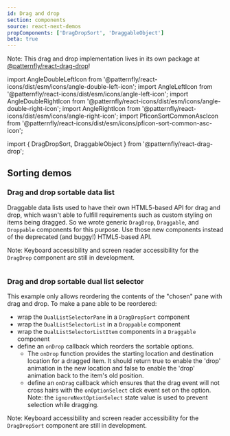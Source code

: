 ```yaml
---
id: Drag and drop
section: components
source: react-next-demos
propComponents: ['DragDropSort', 'DraggableObject']
beta: true
---
```


Note: This drag and drop implementation lives in its own package at [@patternfly/react-drag-drop](https://www.npmjs.com/package/@patternfly/react-drag-drop)!

import AngleDoubleLeftIcon from '@patternfly/react-icons/dist/esm/icons/angle-double-left-icon';
import AngleLeftIcon from '@patternfly/react-icons/dist/esm/icons/angle-left-icon';
import AngleDoubleRightIcon from '@patternfly/react-icons/dist/esm/icons/angle-double-right-icon';
import AngleRightIcon from '@patternfly/react-icons/dist/esm/icons/angle-right-icon';
import PficonSortCommonAscIcon from '@patternfly/react-icons/dist/esm/icons/pficon-sort-common-asc-icon';

import { DragDropSort, DraggableObject } from '@patternfly/react-drag-drop';

## Sorting demos

### Drag and drop sortable data list

Draggable data lists used to have their own HTML5-based API for drag and drop, which wasn't able to fulfill requirements such as custom styling on items being dragged. So we wrote generic `DragDrop`, `Draggable`, and `Droppable` components for this purpose. Use those new components instead of the deprecated (and buggy!) HTML5-based API.

Note: Keyboard accessibility and screen reader accessibility for the `DragDrop` component are still in development.

```ts isBeta file="./DataListDraggable.tsx"

```

### Drag and drop sortable dual list selector

This example only allows reordering the contents of the "chosen" pane with drag and drop. To make a pane able to be reordered:

- wrap the `DualListSelectorPane` in a `DragDropSort` component
- wrap the `DualListSelectorList` in a `Droppable` component
- wrap the `DualListSelectorListItem` components in a `Draggable` component
- define an `onDrop` callback which reorders the sortable options.
  - The `onDrop` function provides the starting location and destination location for a dragged item. It should return
    true to enable the 'drop' animation in the new location and false to enable the 'drop' animation back to the item's
    old position.
  - define an `onDrag` callback which ensures that the drag event will not cross hairs with the `onOptionSelect` click
    event set on the option. Note: the `ignoreNextOptionSelect` state value is used to prevent selection while dragging.

Note: Keyboard accessibility and screen reader accessibility for the `DragDropSort` component are still in development.

```ts file="./DualListSelectorDraggable.tsx"

```
